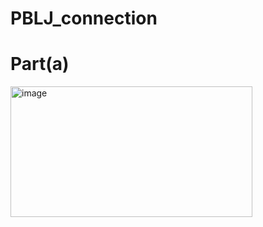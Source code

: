 # PBLJ_connection
# Part(a)
<img width="387" height="209" alt="image" src="https://github.com/user-attachments/assets/26fda0ba-08f6-4693-b701-7a7b2a6c7e28" />
